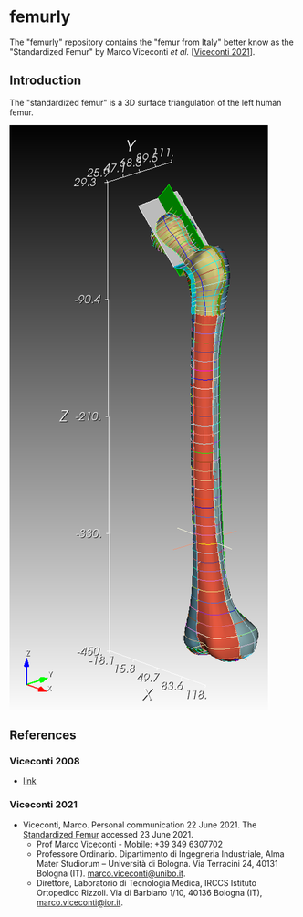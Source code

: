 # femurly

The "femurly" repository contains the "femur from Italy" better know as the "Standardized Femur" by Marco Viceconti *et al.* [[Viceconti 2021](#viceconti-2021)].

## Introduction

The "standardized femur" is a 3D surface triangulation of the left human femur.  

![std2_3_IGES_Surfaces.igs.png](doc/fig/std2_3_IGES_Surfaces.igs.png)

## References

### Viceconti 2008

* [link](doc/Viceconti-1998-comparative-study-automatic-mesh-femur.pdf)

### Viceconti 2021

* Viceconti, Marco.  Personal communication 22 June 2021.  The [Standardized Femur](https://figshare.com/articles/dataset/The_Standardised_Femur_model/3839766) accessed 23 June 2021.  
  * Prof Marco Viceconti - Mobile: +39 349 6307702
  * Professore Ordinario. Dipartimento di Ingegneria Industriale, Alma Mater Studiorum – Università di Bologna. Via Terracini 24, 40131 Bologna (IT). marco.viceconti@unibo.it.
  * Direttore, Laboratorio di Tecnologia Medica, IRCCS Istituto Ortopedico Rizzoli. Via di Barbiano 1/10, 40136 Bologna (IT), marco.viceconti@ior.it.

